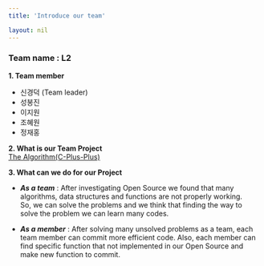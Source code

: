 ```yaml
---
title: 'Introduce our team'

layout: nil
---
```


### Team name : L2

**1. Team member**
   - 신경덕 (Team leader)  
   - 성봉진 
   - 이지원
   - 조혜원
   - 정재홍

**2. What is our Team Project** <br>
      [The Algorithm(C-Plus-Plus)](https://github.com/TheAlgorithms/C-Plus-Plus)
    
**3. What can we do for our Project** <br>
- *__As a team__* : After investigating Open Source we found that many algorithms, data structures and functions are not properly working. <br>
So, we can solve the problems and we think that finding the way to solve 
the problem we can learn many codes. 

- *__As a member__* : After solving many unsolved problems as a team, each team member can commit more efficient code. Also, each member can find specific function that not implemented in our Open Source and make new function to commit.
